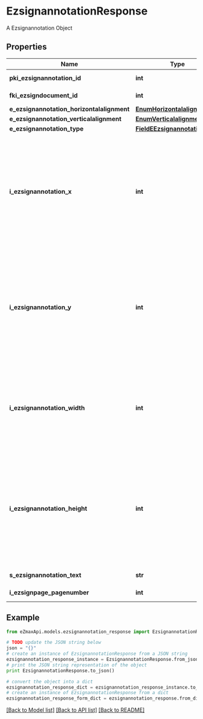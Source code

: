 # EzsignannotationResponse

A Ezsignannotation Object

## Properties

Name | Type | Description | Notes
------------ | ------------- | ------------- | -------------
**pki_ezsignannotation_id** | **int** | The unique ID of the Ezsignannotation | 
**fki_ezsigndocument_id** | **int** | The unique ID of the Ezsigndocument | 
**e_ezsignannotation_horizontalalignment** | [**EnumHorizontalalignment**](EnumHorizontalalignment.md) |  | [optional] 
**e_ezsignannotation_verticalalignment** | [**EnumVerticalalignment**](EnumVerticalalignment.md) |  | [optional] 
**e_ezsignannotation_type** | [**FieldEEzsignannotationType**](FieldEEzsignannotationType.md) |  | 
**i_ezsignannotation_x** | **int** | The X coordinate (Horizontal) where to put the Ezsignannotation on the page.  Coordinate is calculated at 100dpi (dot per inch). So for example, if you want to put the Ezsignannotation 2 inches from the left border of the page, you would use \&quot;200\&quot; for the X coordinate. | 
**i_ezsignannotation_y** | **int** | The Y coordinate (Vertical) where to put the Ezsignannotation on the page.  Coordinate is calculated at 100dpi (dot per inch). So for example, if you want to put the Ezsignannotation 3 inches from the top border of the page, you would use \&quot;300\&quot; for the Y coordinate. | 
**i_ezsignannotation_width** | **int** | The Width of the Ezsignannotation.  Width is calculated at 100dpi (dot per inch). So for example, if you want to have the width of the Ezsignannotation to be 3 inches, you would use \&quot;300\&quot; for the Width. | [optional] 
**i_ezsignannotation_height** | **int** | The Height of the Ezsignannotation.  Height is calculated at 100dpi (dot per inch). So for example, if you want to have the height of the Ezsignannotation to be 2 inches, you would use \&quot;200\&quot; for the Height.  This can only be set if eEzsignannotationType is **StrikethroughBlock** or **Text** | [optional] 
**s_ezsignannotation_text** | **str** | The Text of the Ezsignannotation | [optional] 
**i_ezsignpage_pagenumber** | **int** | The page number in the Ezsigndocument | 

## Example

```python
from eZmaxApi.models.ezsignannotation_response import EzsignannotationResponse

# TODO update the JSON string below
json = "{}"
# create an instance of EzsignannotationResponse from a JSON string
ezsignannotation_response_instance = EzsignannotationResponse.from_json(json)
# print the JSON string representation of the object
print EzsignannotationResponse.to_json()

# convert the object into a dict
ezsignannotation_response_dict = ezsignannotation_response_instance.to_dict()
# create an instance of EzsignannotationResponse from a dict
ezsignannotation_response_form_dict = ezsignannotation_response.from_dict(ezsignannotation_response_dict)
```
[[Back to Model list]](../README.md#documentation-for-models) [[Back to API list]](../README.md#documentation-for-api-endpoints) [[Back to README]](../README.md)


